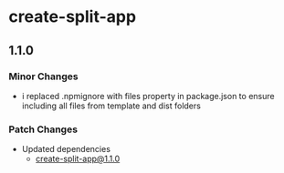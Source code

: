 # create-split-app

## 1.1.0

### Minor Changes

- i replaced .npmignore with files property in package.json to ensure including all files from template and dist folders

### Patch Changes

- Updated dependencies
  - create-split-app@1.1.0
